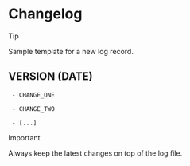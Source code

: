 # Changelog

> [!TIP]
>
> Sample template for a new log record.
>
> ## VERSION (DATE)
>
> ` - CHANGE_ONE`
>
> ` - CHANGE_TWO`
>
> ` - [...]`

> [!IMPORTANT]
>
> Always keep the latest changes on top of the log file.
